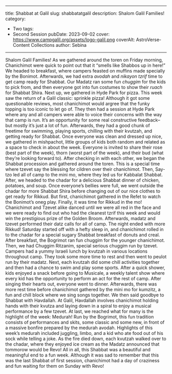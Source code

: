 
---
title: Shabbat at Galil
slug: shabbatatgalil
description: Shalom Galil Families!
category:
- Two
tags:
- Second Session
pubDate: 2023-09-02
cover: https://www.campgalil.org/assets/logo-galil.png
coverAlt: AstroVerse-Content Collections
author: Sebina
---
Shalom Galil Families!
As we gathered around the toren on Friday morning, Chanichimot were quick to point out that it “smells like Shabbos up in here!”
We headed to breakfast, where campers feasted on muffins made specially by the Bonimot. Afterwards, we had extra <em>avodah</em> and <em>nikayon tzrif</em> time to get camp ready for Shabbat. Our Madatz ran some fun <em>chuggim</em> for the kids to pick from, and then everyone got into fun costumes to show their <em>ruach</em> for Shabbat Shira.
Next up, we gathered in Hyde Park for pizza. This week saw the return of a Galil classic: sprinkle pizza! Although it got some questionable reviews, most chanichimot would argree that the funky topping is too iconic to let go of. They then had a session at Hyde Park where any and all campers were able to voice their concerns with the way that camp is run. It’s an opportunity for some real constructive feedback– but mostly it’s just a lot of fun. Afterwards, they had a good chunk of freetime for swimming, playing sports, chilling with their kvutzah, and getting ready for Shabbat. Once everyone was clean and dressed up nice, we gathered in mishpachot, little groups of kids both random and related as a space to check in about the week. Everyone is invited to share their rose (best part of the week), thorn (worst part of the week), and their bud (what they’re looking forward to).
After checking in with each other, we began the Shabbat procession and gathered around the toren. This is a special time where tzevet say the blessing for cildren over their chanichimot. Then, Say-tzo led all of camp to the mini mo, where they led us for Kabbalat Shabbat. After, we headed to the chadar for a delicious Shabbat dinner of chicken, potatoes, and soup. Once everyone’s bellies were full, we went outside the chadar for more Shabbat Shira before changing out of our nice clothes to get ready for Rikkud. But first, chanichimot gathered in the Refet to watch the Bonimot’s oneg play. Finally, it was time for Rikkud in the mo! Chanichimot and Tzevet alike danced until we were all red in the face and we were ready to find out who had the cleanest tzrif this week and would win the prestigious prize of the Golden Broom. Afterwards, madatz and tzevet performed their datz calls for all of camp. The night ended with more Rikkud!
Saturday started off with a hefty sleep in, and chanichimot rolled in to the chadar for a special sugary Shabbat breakfast of donuts and creal. After breakfast, the Bogrimot ran fun chuggim for the younger chanichimot. Then, we had Chuggim Ritzanim, special serious chuggim run by tzevet. Campers had a yummy Israeli lunch by kvutzah in various locations throughout camp. They took some more time to rest and then went to peulot run by their madatz. Next, each kvutzah did some chill activities together and then had a chance to swim and play some sports. After a quick shower, kids enjoyed a snack before going to Musicale, a weekly talent show where every kid has the opportunity to perform an act for the rest of camp.
After singing their hearts out, everyone went to dinner. Afterwards, there was more rest time before chanichimot gathered by the mini mo for kumzitz, a fun and chill block where we sing songs together. We then said goodbye to Shabbat with Havdallah. At Galil, Havdallah involves chanichimot holding hands with their kvutza and laying down in a spiral to enjoy a musical performance by a few tzevet.  At last, we reached what for many is the highlight of the week: Medurah! Run by the Bogrimot, this fun tradition consists of performances and skits, some classic and some new, in front of a massive bonfire prepared by the medurah avodah. Highlights of this week’s medurah included juggling, limbo, and a kid who ate food out of his sock while telling a joke. As the fire died down, each kvutzah walked over to the chadar, where they enjoyed ice cream as the Madatz announced that tommorow would be Revo!
All in all, this Shabbat was a beautiful and meaningful end to a fun week. Although it was sad to remember that this was the last Shabbat of first session, chanichimot had a day of craziness and fun waiting for them on Sunday with Revo!

